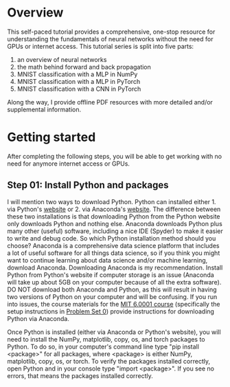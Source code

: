 # Overview
This self-paced tutorial provides a comprehensive, one-stop resource for understanding the fundamentals of neural networks without the need for GPUs or internet access.  This tutorial series is split into five parts:
1. an overview of neural networks
2. the math behind forward and back propagation
3. MNIST classification with a MLP in NumPy
4. MNIST classification with a MLP in PyTorch
5. MNIST classification with a CNN in PyTorch


Along the way, I provide offline PDF resources with more detailed and/or supplemental information.

# Getting started
After completing the following steps, you will be able to get working with no need for anymore internet access or GPUs.

## Step 01: Install Python and packages
I will mention two ways to download Python. Python can installed either 1. via Python's [website](\href{https://www.python.org/downloads/) or 2. via Anaconda's [website](\href{https://www.anaconda.com/products/individual). The difference between these two installations is that downloading Python from the Python website only downloads Python and nothing else. Anaconda downloads Python plus many other (useful) software, including a nice IDE (Spyder) to make it easier to write and debug code. So which Python installation method should you choose? Anaconda is a comprehensive data science platform that includes a lot of useful software for all things data science, so if you think you might want to continue learning about data science and/or machine learning, download Anaconda. Downloading Anaconda is my recommendation. Install Python from Python's website if computer storage is an issue (Anaconda will take up about 5GB on your computer because of all the extra software). DO NOT download both Anaconda and Python, as this will result in having two versions of Python on your computer and will be confusing. If you run into issues, the course materials for the [MIT 6.0001 course](https://ocw.mit.edu/courses/6-0001-introduction-to-computer-science-and-programming-in-python-fall-2016/pages/syllabus/) 
(specifically the setup instructions in [Problem Set 0](https://ocw.mit.edu/courses/6-0001-introduction-to-computer-science-and-programming-in-python-fall-2016/pages/assignments/)) provide instructions for downloading Python via Anaconda.


Once Python is installed (either via Anaconda or Python's website), you will need to install the NumPy, matplotlib, copy, os, and torch packages to Python. To do so, in your computer's command line type "pip install $<$package$>$" for all packages, where $<$package$>$ is either NumPy, matplotlib, copy, os, or torch. To verify the packages installed correctly, open Python and in your console type "import $<$package$>$". If you see no errors, that means the packages installed correctly.
